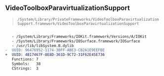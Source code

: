 ## VideoToolboxParavirtualizationSupport

> `/System/Library/PrivateFrameworks/VideoToolboxParavirtualizationSupport.framework/VideoToolboxParavirtualizationSupport`

```diff

   - /System/Library/Frameworks/IOKit.framework/Versions/A/IOKit
   - /System/Library/Frameworks/IOSurface.framework/IOSurface
   - /usr/lib/libSystem.B.dylib
-  UUID: 96476952-1174-3BFF-ABE3-CB2A1E9EEFBE
+  UUID: 4B17467F-8E8D-361D-9C72-31F62E45E736
   Functions: 7
   Symbols:   38
   CStrings:  3

```
